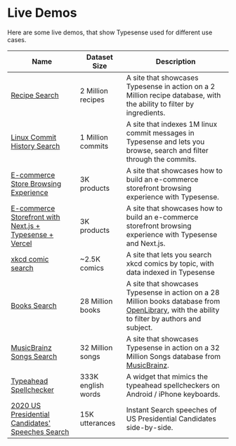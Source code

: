 # Live Demos

Here are some live demos, that show Typesense used for different use cases. 

| Name        | Dataset Size | Description |
| ----------- | ------------ | ----------- |
| [Recipe Search](https://recipe-search.typesense.org/) | 2 Million recipes | A site that showcases Typesense in action on a 2 Million recipe database, with the ability to filter by ingredients.|
| [Linux Commit History Search](https://linux-commits-search.typesense.org/) | 1 Million commits | A site that indexes 1M linux commit messages in Typesense and lets you browse, search and filter through the commits.|
| [E-commerce Store Browsing Experience](https://ecommerce-store.typesense.org/) | 3K products |A site that showcases how to build an e-commerce storefront browsing experience with Typesense. |
| [E-commerce Storefront with Next.js + Typesense + Vercel](https://showcase-nextjs-typesense-ecommerce-store.vercel.app/) | 3K products |A site that showcases how to build an e-commerce storefront browsing experience with Typesense and Next.js. |
| [xkcd comic search](https://xkcd-search.typesense.org/) | ~2.5K comics | A site that lets you search xkcd comics by topic, with data indexed in Typesense |
| [Books Search](https://books-search.typesense.org/) | 28 Million books | A site that showcases Typesense in action on a 28 Million books database from [OpenLibrary](https://openlibrary.org/), with the ability to filter by authors and subject. |
| [MusicBrainz Songs Search](https://songs-search.typesense.org/) | 32 Million songs | A site that showcases Typesense in action on a 32 Million Songs database from [MusicBrainz](https://musicbrainz.org/). |
| [Typeahead Spellchecker](https://spellcheck.typesense.org/) | 333K english words | A widget that mimics the typeahead spellcheckers on Android / iPhone keyboards. |
| [2020 US Presidential Candidates' Speeches Search](https://biden-trump-speeches-search.typesense.org/) | 15K utterances | Instant Search speeches of US Presidential Candidates side-by-side. |
